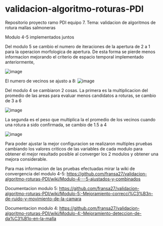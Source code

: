# validacion-algoritmo-roturas-PDI
Repositorio proyecto ramo PDI equipo 7. Tema: validacion de algoritmos de rotura mallas salmoneras

Modulo 4-5 implementados juntos 

Del modulo 5 se cambio el numero de iteraciones de la apertura de 2 a 1 para la operacion morfologica de apertura. De esta forma se pierde menos informacion mejorando el criterio de espacio temporal implementado anteriormente,

![image](https://user-images.githubusercontent.com/67871398/207142685-9b42d144-4fee-4d50-93ce-d13d6434ceda.png)

El numero de vecinos se ajusto a 8:
![image](https://user-images.githubusercontent.com/67871398/207143186-e0f3b281-9358-475c-b00e-5c9d3a87a53b.png)

Del modulo 4 se cambiaron 2 cosas.
La primera es la multiplicacion del promedio de las areas para evaluar menos candidatos a roturas, se cambio de 3 a 6

![image](https://user-images.githubusercontent.com/67871398/207204512-2953eb27-b0ad-4227-b6ec-0468059c38e5.png)

La segunda es el peso que multiplica la el promedio de los vecinos cuando una rotura a sido confirmada, se cambio de 1.5 a 4

![image](https://user-images.githubusercontent.com/67871398/207204759-3b229bff-a241-4694-b1ad-0a3ee6a816ba.png)



Para poder ajustar la mejor configuracion se realizaron multiples pruebas cambiando los valores criticos de las variables de cada modulo para obtener el mejor resultado posible al converger los 2 modulos y obtener una mejora considerable.

Para mas informacion de las pruebas efectuadas mirar la wiki de convergencia del modulo 4-5:
https://github.com/fransa27/validacion-algoritmo-roturas-PDI/wiki/Modulo-4---5-ajustados-y-combinados

Documentacion modulo 5:
https://github.com/fransa27/validacion-algoritmo-roturas-PDI/wiki/Modulo-5:-Mejoramiento-correcci%C3%B3n-de-ruido-y-movimiento-de-la-camara

Documentacion modulo 4:
https://github.com/fransa27/validacion-algoritmo-roturas-PDI/wiki/Modulo-4:-Mejoramiento-deteccion-de-da%C3%B1o-en-la-malla
